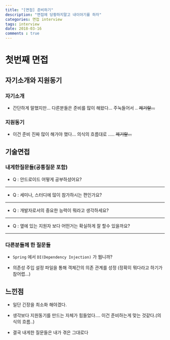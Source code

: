 ```yaml
---
title: "[면접] 준비하기"
description: "면접에 당황하지말고 내이야기를 하자"
categories: 면접 interview
tags: interview
date: 2018-03-16
comments : true
---
```


# 첫번째 면접

## 자기소개와 지원동기

### 자기소개

* 간단하게 말했지만... 다른분들은 준비를 많이 해왔다... 주눅들어서 .. ~~제기랄...~~

### 지원동기

* 이건 준비 진짜 많이 해가야 했다... 의식의 흐름대로 ..... ~~제기랄...~~

## 기술면접

### 내게한질문들(공통질문 포함)

* Q : 안드로이드 어떻게 공부하셨어요?

-----------

* Q : 세미나, 스터디에 많이 참가하시는 편인가요?

-----------

* Q : 개발자로서의 중요한 능력이 뭐라고 생각하세요?

-----------

* Q : 옆에 있는 지원자 보다 어떤거는 확실하게 잘 할수 있을까요?

-----------
 


### 다른분들께 한 질문들

* `Spring` 에서 `DI(Dependency Injection)` 가 뭡니까?

* 의존성 주입 설정 파일을 통해 객체간의 의존 관계를 성정 (정확히 뭐다라고 하기가 참어렵...)


## 느낀점

* 일단 긴장을 최소화 해야겠다. 

* 생각보다 지원동기를 만드는 자체가 힘들었다.... 이건 준비하는게 맞는 것같다.(의식의 흐름..)

* 결국 내게한 질문들은 내가 겪은 그대로다 


